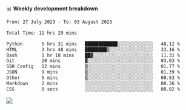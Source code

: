 📊 **Weekly development breakdown**
<!--START_SECTION:waka-->

```txt
From: 27 July 2023 - To: 03 August 2023

Total Time: 11 hrs 29 mins

Python       5 hrs 31 mins   ████████████░░░░░░░░░░░░░   48.12 %
HTML         3 hrs 48 mins   ████████▒░░░░░░░░░░░░░░░░   33.16 %
Bash         1 hr 18 mins    ██▓░░░░░░░░░░░░░░░░░░░░░░   11.31 %
Git          20 mins         ▓░░░░░░░░░░░░░░░░░░░░░░░░   03.03 %
SSH Config   12 mins         ▒░░░░░░░░░░░░░░░░░░░░░░░░   01.77 %
JSON         9 mins          ▒░░░░░░░░░░░░░░░░░░░░░░░░   01.39 %
Other        5 mins          ▒░░░░░░░░░░░░░░░░░░░░░░░░   00.83 %
Markdown     2 mins          ░░░░░░░░░░░░░░░░░░░░░░░░░   00.36 %
CSS          0 secs          ░░░░░░░░░░░░░░░░░░░░░░░░░   00.02 %
```

<!--END_SECTION:waka-->
![](https://komarev.com/ghpvc/?username=callanwu)
